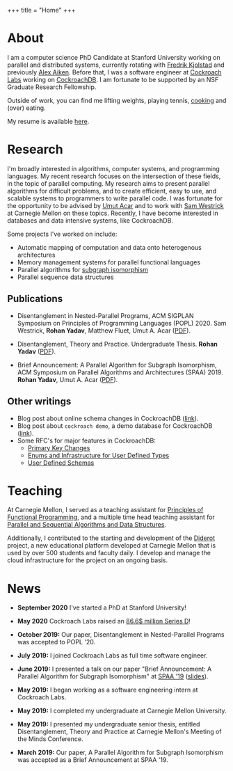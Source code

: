 +++
title = "Home"
+++

# About

I am a computer science PhD Candidate at Stanford University working on parallel 
and distributed systems, currently rotating with [Fredrik Kjolstad](http://fredrikbk.com/) and
previously [Alex Aiken](http://theory.stanford.edu/~aiken/). 
Before that, I was a software engineer at 
[Cockroach Labs](https://www.cockroachlabs.com/) working on 
[CockroachDB](https://github.com/cockroachdb/cockroach).
I am fortunate to be supported by an NSF Graduate Research Fellowship. 

Outside of work, you can find me lifting weights, playing tennis, 
[cooking](https://www.instagram.com/the_wizard_of_zoz/) and (over) eating.

My resume is available [here](rohan_resume.pdf).

# Research

I'm broadly interested in algorithms, computer systems, and programming languages.
My recent research focuses on the intersection of these fields, in the topic of parallel computing.
My research aims to present parallel algorithms for difficult problems, and to create
efficient, easy to use, and scalable systems to programmers to write parallel code.
I was fortunate for the opportunity to be advised by [Umut Acar](http://www.umut-acar.org/) and 
to work with [Sam Westrick](http://www.cs.cmu.edu/~swestric/) at Carnegie Mellon on these topics.
Recently, I have become interested in databases and data intensive systems, like CockroachDB.

Some projects I've worked on include:
* Automatic mapping of computation and data onto heterogenous architectures
* Memory management systems for parallel functional languages
* Parallel algorithms for [subgraph isomorphism](https://en.wikipedia.org/wiki/Subgraph_isomorphism_problem)
* Parallel sequence data structures


## Publications

* Disentanglement in Nested-Parallel Programs, 
ACM SIGPLAN Symposium on Principles of Programming Languages (POPL) 2020.
Sam Westrick, **Rohan Yadav**, Matthew Fluet, Umut A. Acar ([PDF](publications/popl2020-disentanglement.pdf)).

* Disentanglement, Theory and Practice. 
Undergraduate Thesis.
**Rohan Yadav** ([PDF](publications/senior_thesis.pdf)).

* Brief Announcement: A Parallel Algorithm for Subgraph Isomorphism, 
ACM Symposium on Parallel Algorithms and Architectures (SPAA) 2019. 
**Rohan Yadav**, Umut A. Acar ([PDF](https://dl.acm.org/citation.cfm?id=3323170)).

## Other writings

* Blog post about online schema changes in CockroachDB ([link](https://www.cockroachlabs.com/blog/online-primary-key-changes/)).
* Blog post about `cockroach demo`, a demo database for CockroachDB ([link](https://www.cockroachlabs.com/blog/get-started-geo-partitioning-data-with-our-command-line-cockroachdb-demo/)).
* Some RFC's for major features in CockroachDB:
  * [Primary Key Changes](https://github.com/cockroachdb/cockroach/blob/master/docs/RFCS/20180413_alter_primary_key.md)
  * [Enums and Infrastructure for User Defined Types](https://github.com/cockroachdb/cockroach/blob/master/docs/RFCS/20200331_enums.md)
  * [User Defined Schemas](https://github.com/cockroachdb/cockroach/blob/master/docs/RFCS/20200501_user_defined_schemas.md)

# Teaching

At Carnegie Mellon, I served as a teaching assistant
for [Principles of Functional Programming](http://www.cs.cmu.edu/~15150/), and 
a multiple time head teaching assistant for
[Parallel and Sequential Algorithms and Data Structures](https://www.cs.cmu.edu/~15210/).

Additionally, I contributed to the starting and development of the
[Diderot](http://www.umut-acar.org/diderot) project, a new educational 
platform developed at Carnegie Mellon that is used by over 500 students and faculty daily.
I develop and manage the cloud infrastructure for the project on an ongoing basis.

# News

* **September 2020** I've started a PhD at Stanford University!

* **May 2020** Cockroach Labs raised an [86.6$ million Series D](https://www.datanami.com/2020/05/05/cockroach-snags-87-million-to-grow-cloud-database-biz/)!

* **October 2019:** Our paper, Disentanglement in Nested-Parallel Programs was accepted to POPL '20.

* **July 2019:** I joined Cockroach Labs as full time software engineer.

* **June 2019:** I presented a talk on our paper "Brief Announcement: A Parallel Algorithm for Subgraph Isomorphism" at [SPAA '19](https://spaa.acm.org/2019/) ([slides](talks/spaa-ba-talk.pdf)).

* **May 2019:** I began working as a software engineering intern at Cockroach Labs.

* **May 2019:** I completed my undergraduate at Carnegie Mellon University.

* **May 2019:** I presented my undergraduate senior thesis, entitled Disentanglement, Theory and Practice at Carnegie Mellon's Meeting of the Minds Conference.

* **March 2019:** Our paper, A Parallel Algorithm for Subgraph Isomorphism was accepted as a Brief Announcement at SPAA '19.
